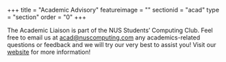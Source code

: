 +++
title = "Academic Advisory"
featureimage = ""
sectionid = "acad"
type = "section"
order = "0"
+++

The Academic Liaison is part of the NUS Students’ Computing Club. Feel free to email us at <acad@nuscomputing.com> any academics-related questions or feedback and we will try our very best to assist you! Visit our [website](http://acad.nuscomputing.com/) for more information!
